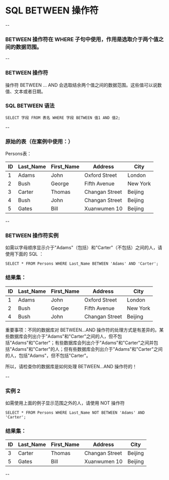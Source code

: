 # SQL BETWEEN 操作符

--

### BETWEEN 操作符在 WHERE 子句中使用，作用是选取介于两个值之间的数据范围。

--

### BETWEEN 操作符

操作符 BETWEEN ... AND 会选取结余两个值之间的数据范围。这些值可以说数值、文本或者日期。

### SQL BETWEEN 语法

```
SELECT 字段 FROM 表名 WHERE 字段 BETWEEN 值1 AND 值2;
```

--

### 原始的表（在案例中使用：）

Persons表：

ID | Last_Name | First_Name | Address        | City
---|-----------|------------|----------------|---------
1  | Adams     | John       | Oxford Street  | London
2  | Bush      | George     | Fifth Avenue   | New York
3  | Carter    | Thomas     | Changan Street | Beijing
4  | Bush      | John       | Changan Street | Beijing
5  | Gates     | Bill       | Xuanwumen 10   | Beijing

--

### BETWEEN 操作符实例

如需以字母顺序显示介于"Adams"（包括）和"Carter"（不包括）之间的人，请使用下面的 SQL ：

```
SELECT * FROM Persons WHERE Last_Name BETWEEN 'Adams' AND 'Carter';
```

### 结果集：

ID | Last_Name | First_Name | Address        | City
---|-----------|------------|----------------|---------
1  | Adams     | John       | Oxford Street  | London
2  | Bush      | George     | Fifth Avenue   | New York
4  | Bush      | John       | Changan Street | Beijing

重要事项：不同的数据库对 BETWEEN...AND 操作符的处理方式是有差异的。某些数据库会列出介于"Adams"和"Carter"之间的人，但不包括"Adams"和"Carter"；有些数据库会列出介于"Adams"和"Carter"之间并包括"Adams"和"Carter"的人；但有些数据库会列出介于"Adams"和"Carter"之间的人，包括"Adams"，但不包括"Carter"。

所以，请检查你的数据库是如何处理 BETWEEN...AND 操作符的！

--

### 实例 2

如需使用上面的例子显示范围之外的人，请使用 NOT 操作符

```
SELECT * FROM Persons WHERE Last_Name NOT BETWEEN 'Adams' AND 'Carter';
```

### 结果集：

ID | Last_Name | First_Name | Address        | City
---|-----------|------------|----------------|---------
3  | Carter    | Thomas     | Changan Street | Beijing
5  | Gates     | Bill       | Xuanwumen 10   | Beijing

--
